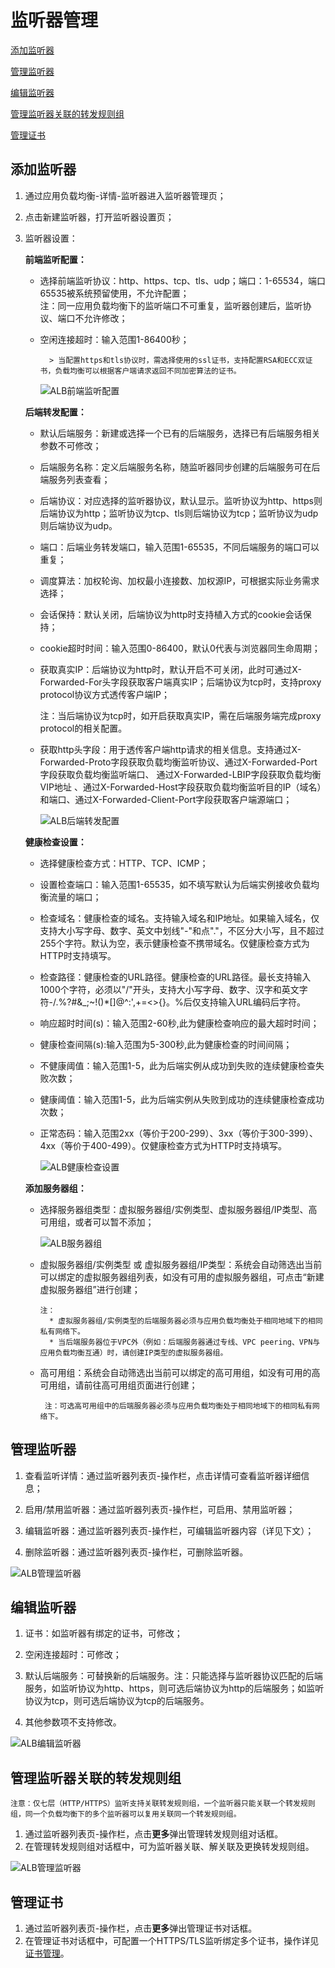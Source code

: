 # 监听器管理

[添加监听器](listener-management#user-content-1)

[管理监听器](listener-management#user-content-2)

[编辑监听器](listener-management#user-content-3)

[管理监听器关联的转发规则组](listener-management#user-content-4)

[管理证书](listener-management#user-content-5)

## 添加监听器
<div id="user-content-1"></div>

1. 通过应用负载均衡-详情-监听器进入监听器管理页；

2. 点击新建监听器，打开监听器设置页；

3. 监听器设置：
	
	**前端监听配置：**
	
	- 选择前端监听协议：http、https、tcp、tls、udp；端口：1-65534，端口65535被系统预留使用，不允许配置；	
		注：同一应用负载均衡下的监听端口不可重复，监听器创建后，监听协议、端口不允许修改；	
	- 空闲连接超时：输入范围1-86400秒；

            > 当配置https和tls协议时，需选择使用的ssl证书，支持配置RSA和ECC双证书，负载均衡可以根据客户端请求返回不同加密算法的证书。

		![ALB前端监听配置](../../../../image/Networking/ALB/ALB-022.png)

	**后端转发配置：**

	- 默认后端服务：新建或选择一个已有的后端服务，选择已有后端服务相关参数不可修改；
	
	- 后端服务名称：定义后端服务名称，随监听器同步创建的后端服务可在后端服务列表查看；	
	
	- 后端协议：对应选择的监听器协议，默认显示。监听协议为http、https则后端协议为http；监听协议为tcp、tls则后端协议为tcp；监听协议为udp则后端协议为udp。
	
	- 端口：后端业务转发端口，输入范围1-65535，不同后端服务的端口可以重复；
	
	- 调度算法：加权轮询、加权最小连接数、加权源IP，可根据实际业务需求选择；
	
	- 会话保持：默认关闭，后端协议为http时支持植入方式的cookie会话保持；	
	
	- cookie超时时间：输入范围0-86400，默认0代表与浏览器同生命周期；	
	
	- 获取真实IP：后端协议为http时，默认开启不可关闭，此时可通过X-Forwarded-For头字段获取客户端真实IP；后端协议为tcp时，支持proxy protocol协议方式透传客户端IP；
	
		注：当后端协议为tcp时，如开启获取真实IP，需在后端服务端完成proxy protocol的相关配置。
		
	- 获取http头字段：用于透传客户端http请求的相关信息。支持通过X-Forwarded-Proto字段获取负载均衡监听协议、通过X-Forwarded-Port字段获取负载均衡监听端口、 通过X-Forwarded-LBIP字段获取负载均衡VIP地址 、通过X-Forwarded-Host字段获取负载均衡监听目的IP（域名）和端口、通过X-Forwarded-Client-Port字段获取客户端源端口；

		![ALB后端转发配置](../../../../image/Networking/ALB/ALB-023.png)	

	**健康检查设置：**

	- 选择健康检查方式：HTTP、TCP、ICMP；

	- 设置检查端口：输入范围1-65535，如不填写默认为后端实例接收负载均衡流量的端口；

	- 检查域名：健康检查的域名。支持输入域名和IP地址。如果输入域名，仅支持大小写字母、数字、英文中划线"-"和点"."，不区分大小写，且不超过255个字符。默认为空，表示健康检查不携带域名。仅健康检查方式为HTTP时支持填写。
	
	- 检查路径：健康检查的URL路径。健康检查的URL路径。最长支持输入1000个字符，必须以"/"开头，支持大小写字母、数字、汉字和英文字符-/.%?#&_;~!()*[]@^:',+=<>{}。%后仅支持输入URL编码后字符。

	- 响应超时时间(s)：输入范围2-60秒,此为健康检查响应的最大超时时间；

	- 健康检查间隔(s):输入范围为5-300秒,此为健康检查的时间间隔；

	- 不健康阈值：输入范围1-5，此为后端实例从成功到失败的连续健康检查失败次数；

	- 健康阈值：输入范围1-5，此为后端实例从失败到成功的连续健康检查成功次数；

	- 正常态码：输入范围2xx（等价于200-299）、3xx（等价于300-399）、4xx（等价于400-499）。仅健康检查方式为HTTP时支持填写。

		![ALB健康检查设置](../../../../image/Networking/ALB/ALB-094.png)

	**添加服务器组：**

	- 选择服务器组类型：虚拟服务器组/实例类型、虚拟服务器组/IP类型、高可用组，或者可以暂不添加；
	
	 
		![ALB服务器组](../../../../image/Networking/ALB/ALB-049.png)
	
	- 虚拟服务器组/实例类型 或 虚拟服务器组/IP类型：系统会自动筛选出当前可以绑定的虚拟服务器组列表，如没有可用的虚拟服务器组，可点击“新建虚拟服务器组”进行创建；	
	
		  注：
		    * 虚拟服务器组/实例类型的后端服务器必须与应用负载均衡处于相同地域下的相同私有网络下。
		    * 当后端服务器位于VPC外（例如：后端服务器通过专线、VPC peering、VPN与应用负载均衡互通）时，请创建IP类型的虚拟服务器组。

	- 高可用组：系统会自动筛选出当前可以绑定的高可用组，如没有可用的高可用组，请前往高可用组页面进行创建；
	
	       注：可选高可用组中的后端服务器必须与应用负载均衡处于相同地域下的相同私有网络下。   

## 管理监听器
<div id="user-content-2"></div>

1. 查看监听详情：通过监听器列表页-操作栏，点击详情可查看监听器详细信息；

2. 启用/禁用监听器：通过监听器列表页-操作栏，可启用、禁用监听器；

3. 编辑监听器：通过监听器列表页-操作栏，可编辑监听器内容（详见下文）；

4. 删除监听器：通过监听器列表页-操作栏，可删除监听器。

![ALB管理监听器](../../../../image/Networking/ALB/ALB-026.png)
	
## 编辑监听器
<div id="user-content-3"></div>

1. 证书：如监听器有绑定的证书，可修改；

2. 空闲连接超时：可修改；

3. 默认后端服务：可替换新的后端服务。注：只能选择与监听器协议匹配的后端服务，如监听协议为http、https，则可选后端协议为http的后端服务；如监听协议为tcp，则可选后端协议为tcp的后端服务。

4. 其他参数项不支持修改。

![ALB编辑监听器](../../../../image/Networking/ALB/ALB-027.png)
	
## 管理监听器关联的转发规则组
<div id="user-content-4"></div>

    注意：仅七层（HTTP/HTTPS）监听支持关联转发规则组，一个监听器只能关联一个转发规则组，同一个负载均衡下的多个监听器可以复用关联同一个转发规则组。

1. 通过监听器列表页-操作栏，点击**更多**弹出管理转发规则组对话框。
2. 在管理转发规则组对话框中，可为监听器关联、解关联及更换转发规则组。

![ALB管理监听器](../../../../image/Networking/ALB/ALB-urlmap3.png)

## 管理证书
<div id="user-content-5"></div>

1. 通过监听器列表页-操作栏，点击**更多**弹出管理证书对话框。
2. 在管理证书对话框中，可配置一个HTTPS/TLS监听绑定多个证书，操作详见[证书管理](../Operation-Guide/Certificates-Management.md)。
